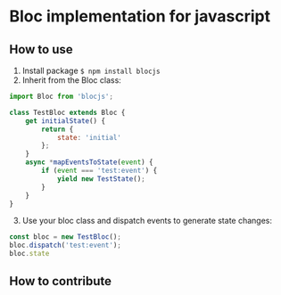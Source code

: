 # Bloc implementation for javascript

## How to use
1. Install package `$ npm install blocjs`
2. Inherit from the Bloc class:
```javascript
import Bloc from 'blocjs';

class TestBloc extends Bloc {
    get initialState() { 
        return { 
            state: 'initial' 
        }; 
    }
    async *mapEventsToState(event) {
        if (event === 'test:event') {
            yield new TestState();
        }
    }
}
```
3. Use your bloc class and dispatch events to generate state changes:
```javascript
const bloc = new TestBloc();
bloc.dispatch('test:event');
bloc.state
```
## How to contribute